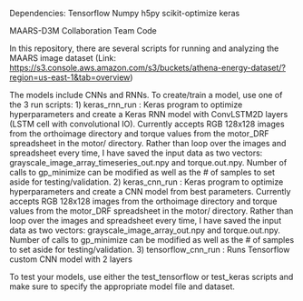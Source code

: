 Dependencies:
Tensorflow
Numpy
h5py
scikit-optimize
keras

MAARS-D3M Collaboration Team Code

In this repository, there are several scripts for running and analyzing the MAARS image dataset 
(Link: https://s3.console.aws.amazon.com/s3/buckets/athena-energy-dataset/?region=us-east-1&tab=overview)

The models include CNNs and RNNs. To create/train a model, use one of the 3 run scripts:
        1) keras_rnn_run : Keras program to optimize hyperparameters and create a Keras RNN
                           model with ConvLSTM2D layers (LSTM cell with convolutional IO). Currently 
                           accepts RGB 128x128 images from the orthoimage directory and torque values 
                           from the motor_DRF spreadsheet in the motor/ directory. Rather than loop over
                           the images and spreadsheet every time, I have saved the input data as two vectors: grayscale_image_array_timeseries_out.npy and torque.out.npy. Number of calls to gp_minimize can be modified as well as the # of samples to set aside for
                           testing/validation.
        2) keras_cnn_run : Keras program to optimize hyperparameters and create a CNN model from 
                           best parameters. Currently accepts RGB 128x128 images from the orthoimage
                           directory and torque values from the motor_DRF spreadsheet in the motor/
                           directory. Rather than loop over the images and spreadsheet every time,
                           I have saved the input data as two vectors: grayscale_image_array_out.npy
                           and torque.out.npy. Number of calls to gp_minimize can be modified
                           as well as the # of samples to set aside for testing/validation.
        3) tensorflow_cnn_run : Runs Tensorflow custom CNN model with 2 layers

To test your models, use either the test_tensorflow or test_keras scripts and make sure to specify 
the appropriate model file and dataset.